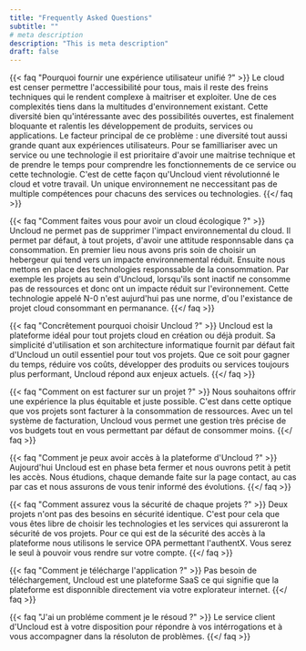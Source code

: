 ```yaml
---
title: "Frequently Asked Questions"
subtitle: ""
# meta description
description: "This is meta description"
draft: false
---
```



{{< faq "Pourquoi fournir une expérience utilisateur unifié ?" >}}
Le cloud est censer permettre l'accessibilité pour tous, mais il reste des freins techniques qui le rendent complexe à maitriser et exploiter. Une de ces complexités tiens dans la multitudes d'environnement existant. Cette diversité bien qu'intéressante avec des possibilités ouvertes, est finalement bloquante et ralentis les développement de produits, services ou applications. Le facteur principal de ce problème : une diversité tout aussi grande quant aux expériences utilisateurs. Pour se familliariser avec un service ou une technologie il est prioritaire d'avoir une maitrise technique et de prendre le temps pour comprendre les fonctionnements de ce service ou cette technologie. C'est de cette façon qu'Uncloud vient révolutionné le cloud et votre travail. Un unique environnement ne neccessitant pas de multiple compétences pour chacuns des services ou technologies.
{{</ faq >}}

{{< faq "Comment faites vous pour avoir un cloud écologique ?" >}}
Uncloud ne permet pas de supprimer l'impact environnemental du cloud. Il permet par défaut, à tout projets, d'avoir une attitude responnsable dans ça consommation. En premier lieu nous avons pris soin de choisir un hebergeur qui tend vers un impacte environnemental réduit. Ensuite nous mettons en place des technologies responssable de la consommation. Par exemple les projets au sein d'Uncloud, lorsqu'ils sont inactif ne consomme pas de ressources et donc ont un impacte réduit sur l'evironnement. Cette technologie appelé N-0 n'est aujurd'hui pas une norme, d'ou l'existance de projet cloud consommant en permanance.
{{</ faq >}}

{{< faq "Concrêtement pourquoi choisir Uncloud ?" >}}
Uncloud est la plateforme idéal pour tout projets cloud en création ou déjà produit. Sa simplicité d'utilisation et son architecture informatique fournit par défaut fait d'Uncloud un outil essentiel pour tout vos projets. Que ce soit pour gagner du temps, réduire vos coûts, développer des produits ou services toujours plus performant, Uncloud répond aux enjeux actuels.
{{</ faq >}}

{{< faq "Comment on est facturer sur un projet ?" >}}
Nous souhaitons offrir une expérience la plus équitable et juste possible. C'est dans cette optique que vos projets sont facturer à la consommation de ressources. Avec un tel système de facturation, Uncloud vous permet une gestion très précise de vos budgets tout en vous permettant par défaut de consommer moins.
{{</ faq >}}

{{< faq "Comment je peux avoir accès à la plateforme d'Uncloud ?" >}}
Aujourd'hui Uncloud est en phase beta fermer et nous ouvrons petit à petit les accès. Nous étudions, chaque demande faite sur la page contact, au cas par cas et nous assurons de vous tenir informé des évolutions.
{{</ faq >}}

{{< faq "Comment assurez vous la sécurité de chaque projets ?" >}}
Deux projets n'ont pas des besoins en sécurité identique. C'est pour cela que vous êtes libre de choisir les technologies et les services qui assureront la sécurité de vos projets. Pour ce qui est de la sécurité des accès à la plateforme nous utilisons le service OPA permettant l'authentX. Vous serez le seul à pouvoir vous rendre sur votre compte.
{{</ faq >}}

{{< faq "Comment je télécharge l'application ?" >}}
Pas besoin de téléchargement, Uncloud est une plateforme SaaS ce qui signifie que la plateforme est disponnible directement via votre explorateur internet.
{{</ faq >}}

{{< faq "J'ai un probléme comment je le résoud ?" >}}
Le service client d'Uncloud est à votre disposition pour répondre à vos intérrogations et à vous accompagner dans la résoluton de problèmes.
{{</ faq >}}